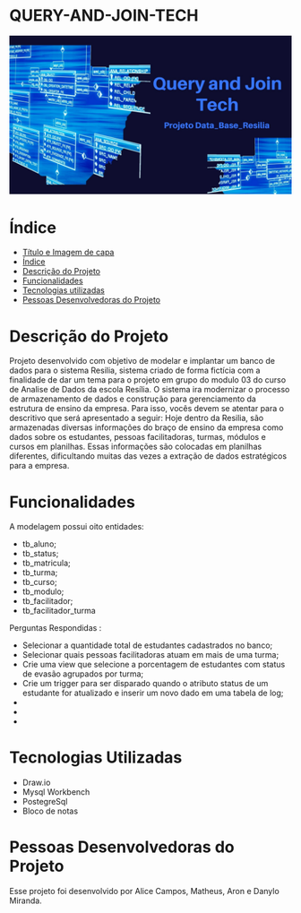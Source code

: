 # QUERY-AND-JOIN-TECH

![Alt text](image-2.png)




# Índice 

* [Título e Imagem de capa](#Título-e-Imagem-de-capa)
* [Índice](#índice)
* [Descrição do Projeto](#descrição-do-projeto)
* [Funcionalidades](#funcionalidades)
* [Tecnologias utilizadas](#tecnologias-utilizadas)
* [Pessoas Desenvolvedoras do Projeto](#pessoas-desenvolvedoras)


# Descrição do Projeto

Projeto desenvolvido com objetivo de modelar  e implantar um banco de dados para o sistema Resilia, sistema criado de forma fictícia com a finalidade de dar um tema para o projeto em grupo do modulo 03 do curso de Analise de Dados da escola Resília. O sistema ira modernizar o processo de armazenamento de dados e construção para gerenciamento da estrutura de ensino da empresa. Para isso, vocês devem se atentar para o descritivo que será apresentado a seguir:
Hoje dentro da Resilia, são armazenadas diversas informações do braço de ensino da empresa como dados sobre os estudantes, pessoas facilitadoras, turmas, módulos e cursos em planilhas. Essas informações são colocadas em planilhas diferentes, dificultando muitas das vezes a extração de dados
estratégicos para a empresa.

# Funcionalidades

A modelagem possui oito entidades:
* tb_aluno;
* tb_status;
* tb_matricula;
* tb_turma;
* tb_curso;
* tb_modulo;
* tb_facilitador;
* tb_facilitador_turma

Perguntas Respondidas :

* Selecionar a quantidade total de estudantes cadastrados no banco;
* Selecionar quais pessoas facilitadoras atuam em mais de uma turma;
* Crie uma view que selecione a porcentagem de estudantes com status de evasão agrupados por turma;
* Crie um trigger para ser disparado quando o atributo status de um estudante for atualizado e inserir um novo dado em uma tabela de log;
* 
* 
* 

# Tecnologias Utilizadas
- Draw.io
- Mysql Workbench
- PostegreSql
- Bloco de notas

# Pessoas Desenvolvedoras do Projeto
Esse projeto foi desenvolvido por Alice Campos, Matheus, Aron e Danylo Miranda.